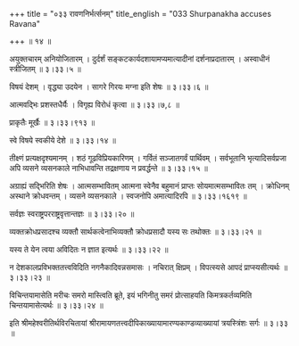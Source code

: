 +++
title = "०३३ रावणनिर्भर्त्सनम्"
title_english = "033 Shurpanakha accuses Ravana"

+++
 ॥  १४  ॥   

  

अयुक्तचारम् अनियोजितारम् । दुर्दर्शं सङ्कटकार्यदशायामप्यमात्यादीनां दर्शनाप्रदातारम् । अस्वाधीनं स्त्रीजितम्  ॥  ३।३३।५  ॥   

  

विषयं देशम् । वृद्ध्या उदयेन । सागरे गिरयः मग्ना इति शेषः  ॥  ३।३३।६  ॥   

  

आत्मवद्भिः प्रशस्तधैर्यैः । विगृह्य विरोधं कृत्वा  ॥  ३।३३।७,८  ॥   

  

प्राकृतैः मूर्खैः  ॥  ३।३३।९१३  ॥   

  

स्वे विषये स्वकीये देशे  ॥  ३।३३।१४  ॥   

  

तीक्ष्णं प्रत्यक्षदृश्यमानम् । शठं गूढविप्रियकारिणम् । गर्वितं सञ्जातगर्वं पार्थिवम् । सर्वभूतानि भृत्यादिसर्वप्रजा अपि व्यसने व्यसनकाले नाभिधावन्ति तद्रक्षणाय न प्रवर्द्धन्ते  ॥  ३।३३।१५  ॥   

  

अग्राह्यं सद्भिरिति शेषः । आत्मसम्भावितम् आत्मना स्वेनैव बहुमानं प्राप्तः सोयमात्मसम्भावितः तम् । क्रोधिनम् अस्थाने क्रोधवन्तम् । व्यसने व्यसनकाले । स्वजनोपि अमात्यादिरपि  ॥  ३।३३।१६१९  ॥   

  

सर्वज्ञः स्वराष्ट्रपरराष्ट्रवृत्तान्तज्ञः  ॥  ३।३३।२०  ॥   

  

व्यक्तक्रोधप्रसादश्च व्यक्तौ सार्थकत्वेनाभिव्यक्तौ क्रोधप्रसादौ यस्य सः तथोक्तः  ॥  ३।३३।२१  ॥   

  

यस्य ते येन त्वया अविदितः न ज्ञात इत्यर्थः  ॥  ३।३३।२२  ॥   

  

न देशकालप्रविभक्ततत्त्वविदिति नगनैकादिवन्नसमासः । नचिरात् क्षिप्रम् । विपत्स्यसे आपदं प्राप्स्यसीत्यर्थः  ॥  ३।३३।२३  ॥   

  

विचिन्तयामासेति मरीचः समरो मास्त्विति ब्रूते, इयं भगिनीतु समरं प्रोत्साहयति किमत्रकर्तव्यमिति चिन्तयामासेत्यर्थः  ॥  ३।३३।२४  ॥   

  

इति श्रीमहेश्वरीतिर्थविरचितायां श्रीरामायणतत्त्वदीपिकाख्यायामारण्यकाण्डव्याख्यायां त्रयस्त्रिंशः सर्गः  ॥  ३।३३  ॥   

  

